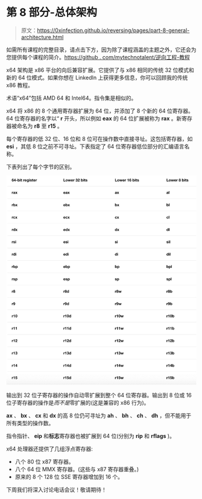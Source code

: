 # 第 8 部分-总体架构

> 原文：<https://0xinfection.github.io/reversing/pages/part-8-general-architecture.html>

如需所有课程的完整目录，请点击下方，因为除了课程涵盖的主题之外，它还会为您提供每个课程的简介。[https://github . com/mytechnotalent/逆向工程-教程](https://github.com/mytechnotalent/Reverse-Engineering-Tutorial)

x64 架构是 x86 平台的向后兼容扩展。它提供了与 x86 相同的传统 32 位模式和新的 64 位模式。如果你想在 LinkedIn 上获得更多信息，你可以回顾我的传统 x86 教程。

术语“x64”包括 AMD 64 和 Intel64。指令集是相似的。

x64 将 x86 的 8 个通用寄存器扩展为 64 位，并添加了 8 个新的 64 位寄存器。64 位寄存器的名字以“ **r** 开头，所以例如 **eax** 的 64 位扩展被称为 **rax** 。新寄存器被命名为 **r8** 至 **r15** 。

每个寄存器的低 32 位、16 位和 8 位可在操作数中直接寻址。这包括寄存器，如 **esi** ，其低 8 位之前不可寻址。下表指定了 64 位寄存器低位部分的汇编语言名称。

下表列出了每个字节的区别。

![](img/fcb8d6041f82fd60902059aea8f8cd5e.png)

输出到 32 位子寄存器的操作自动零扩展到整个 64 位寄存器。输出到 8 位或 16 位子寄存器的操作是*而不是*零扩展的(这是兼容的 x86 行为)。

**ax** 、 **bx** 、 **cx** 和 **dx** 的高 8 位仍可寻址为 **ah** 、 **bh** 、 **ch** 、 **dh** ，但不能用于所有类型的操作数。

指令指针、 **eip** 和**标志**寄存器也被扩展到 64 位(分别为 **rip** 和 **rflags** )。

x64 处理器还提供了几组浮点寄存器:

*   八个 80 位 x87 寄存器。
*   八个 64 位 MMX 寄存器。(这些与 x87 寄存器重叠。)
*   原来的 8 个 128 位 SSE 寄存器增加到 16 个。

下周我们将深入讨论电话会议！敬请期待！